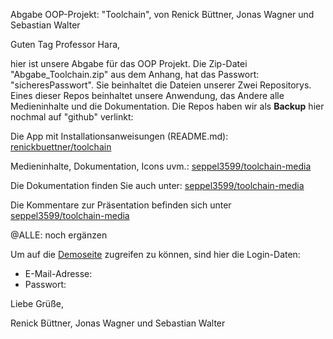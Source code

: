 Abgabe OOP-Projekt: "Toolchain", von Renick Büttner, Jonas Wagner und Sebastian Walter



Guten Tag Professor Hara,



hier ist unsere Abgabe für das OOP Projekt. Die Zip-Datei "Abgabe_Toolchain.zip" aus dem Anhang, hat das Passwort: "sicheresPasswort".
Sie beinhaltet die Dateien unserer Zwei Repositorys. Eines dieser Repos beinhaltet unsere Anwendung, das Andere alle Medieninhalte und die Dokumentation.
Die Repos haben wir als **Backup** hier nochmal auf "github" verlinkt: 

Die App mit Installationsanweisungen (README.md): [renickbuettner/toolchain](https://github.com/renickbuettner/toolchain)

Medieninhalte, Dokumentation, Icons uvm.: [seppel3599/toolchain-media](https://github.com/seppel3599/toolchain-media)

Die Dokumentation finden Sie auch unter: [seppel3599/toolchain-media](https://github.com/seppel3599/toolchain-media/blob/master/documentation.md)

Die Kommentare zur Präsentation befinden sich unter [seppel3599/toolchain-media](https://github.com/seppel3599/toolchain-media/blob/master/praesentation.md)

@ALLE: noch ergänzen

Um auf die [Demoseite](https://toolchain.renick.io/) zugreifen zu können, sind hier die Login-Daten:
- E-Mail-Adresse: 
- Passwort:



Liebe Grüße,  

Renick Büttner, Jonas Wagner und Sebastian Walter
